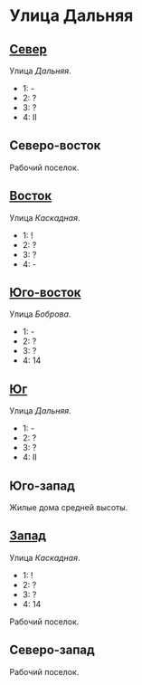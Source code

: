 # Улица Дальняя

## [Север](./570062.md)

Улица *Дальняя*.

* 1:    -
* 2:    ?
* 3:    ?
* 4:    II

## Северо-восток

Рабочий поселок.

## [Восток](./580065.md)

Улица *Каскадная*.

* 1:    !
* 2:    ?
* 3:    ?
* 4:    -

## [Юго-восток](./575075.md)

Улица *Боброва*.

* 1:    -
* 2:    ?
* 3:    ?
* 4:    14

## [Юг](./570070.md)

Улица *Дальняя*.

* 1:    -
* 2:    ?
* 3:    ?
* 4:    II

## Юго-запад

Жилые дома средней высоты.

## [Запад](./560065.md)

Улица *Каскадная*.

* 1:    !
* 2:    ?
* 3:    ?
* 4:    14

Рабочий поселок.

## Северо-запад

Рабочий поселок.
